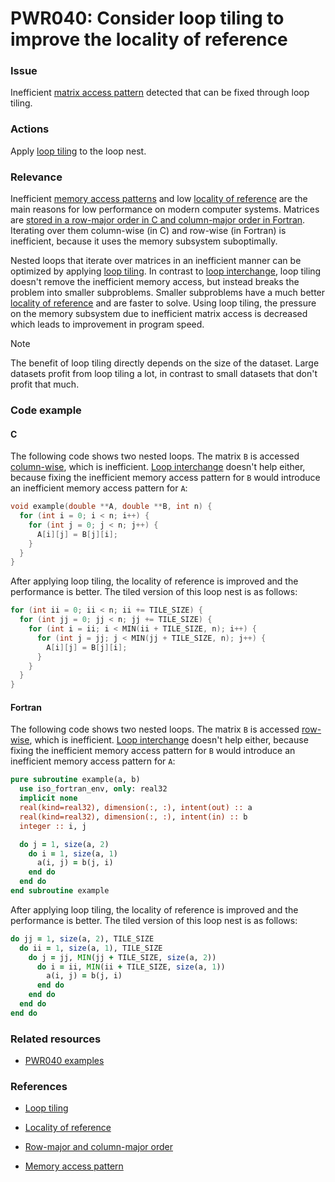 # PWR040: Consider loop tiling to improve the locality of reference

### Issue

Inefficient
[matrix access pattern](../../Glossary/Row-major-and-column-major-order.md) detected
that can be fixed through loop tiling.

### Actions

Apply [loop tiling](../../Glossary/Loop-tiling.md) to the loop nest.

### Relevance

Inefficient [memory access patterns](../../Glossary/Memory-access-pattern.md) and low
[locality of reference](../../Glossary/Locality-of-reference.md) are the main reasons
for low performance on modern computer systems. Matrices are
[stored in a row-major order in C and column-major order in Fortran](../../Glossary/Row-major-and-column-major-order.md).
Iterating over them column-wise (in C) and row-wise (in Fortran) is inefficient,
because it uses the memory subsystem suboptimally.

Nested loops that iterate over matrices in an inefficient manner can be
optimized by applying [loop tiling](../../Glossary/Loop-tiling.md). In contrast to
[loop interchange](../../Glossary/Loop-interchange.md), loop tiling doesn't remove
the inefficient memory access, but instead breaks the problem into smaller
subproblems. Smaller subproblems have a much better
[locality of reference](../../Glossary/Locality-of-reference.md) and are faster to
solve. Using loop tiling, the pressure on the memory subsystem due to
inefficient matrix access is decreased which leads to improvement in program
speed.

> [!NOTE]
> The benefit of loop tiling directly depends on the size of the dataset. Large
> datasets profit from loop tiling a lot, in contrast to small datasets that
> don't profit that much.

### Code example

#### C

The following code shows two nested loops. The matrix `B` is accessed
[column-wise](../../Glossary/Row-major-and-column-major-order.md), which is
inefficient. [Loop interchange](../../Glossary/Loop-interchange.md) doesn't help
either, because fixing the inefficient memory access pattern for `B` would
introduce an inefficient memory access pattern for `A`:

```c
void example(double **A, double **B, int n) {
  for (int i = 0; i < n; i++) {
    for (int j = 0; j < n; j++) {
      A[i][j] = B[j][i];
    }
  }
}
```

After applying loop tiling, the locality of reference is improved and the
performance is better. The tiled version of this loop nest is as follows:

```c
for (int ii = 0; ii < n; ii += TILE_SIZE) {
  for (int jj = 0; jj < n; jj += TILE_SIZE) {
    for (int i = ii; i < MIN(ii + TILE_SIZE, n); i++) {
      for (int j = jj; j < MIN(jj + TILE_SIZE, n); j++) {
        A[i][j] = B[j][i];
      }
    }
  }
}
```

#### Fortran

The following code shows two nested loops. The matrix `B` is accessed
[row-wise](../../Glossary/Row-major-and-column-major-order.md), which is
inefficient. [Loop interchange](../../Glossary/Loop-interchange.md) doesn't
help either, because fixing the inefficient memory access pattern for `B` would
introduce an inefficient memory access pattern for `A`:

```fortran
pure subroutine example(a, b)
  use iso_fortran_env, only: real32
  implicit none
  real(kind=real32), dimension(:, :), intent(out) :: a
  real(kind=real32), dimension(:, :), intent(in) :: b
  integer :: i, j

  do j = 1, size(a, 2)
    do i = 1, size(a, 1)
      a(i, j) = b(j, i)
    end do
  end do
end subroutine example
```

After applying loop tiling, the locality of reference is improved and the
performance is better. The tiled version of this loop nest is as follows:

```fortran
do jj = 1, size(a, 2), TILE_SIZE
  do ii = 1, size(a, 1), TILE_SIZE
    do j = jj, MIN(jj + TILE_SIZE, size(a, 2))
      do i = ii, MIN(ii + TILE_SIZE, size(a, 1))
        a(i, j) = b(j, i)
      end do
    end do
  end do
end do
```

### Related resources

* [PWR040 examples](https://github.com/codee-com/open-catalog/tree/main/Checks/PWR040/)

### References

* [Loop tiling](../../Glossary/Loop-tiling.md)

* [Locality of reference](../../Glossary/Locality-of-reference.md)

* [Row-major and column-major order](../../Glossary/Row-major-and-column-major-order.md)

* [Memory access pattern](../../Glossary/Memory-access-pattern.md)
